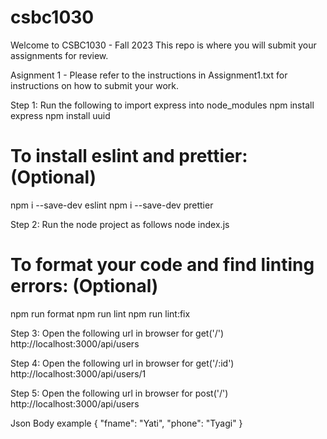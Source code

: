 # csbc1030

Welcome to CSBC1030 - Fall 2023
This repo is where you will submit your assignments for review.

Asignment 1 - Please refer to the instructions in Assignment1.txt for instructions on how to submit your work.

Step 1: Run the following to import express into node_modules
npm install express
npm install uuid

# To install eslint and prettier: (Optional)

npm i --save-dev eslint
npm i --save-dev prettier

Step 2: Run the node project as follows
node index.js

# To format your code and find linting errors: (Optional)

npm run format
npm run lint
npm run lint:fix

Step 3: Open the following url in browser for get('/')
http://localhost:3000/api/users

Step 4: Open the following url in browser for get('/:id')
http://localhost:3000/api/users/1

Step 5: Open the following url in browser for post('/')
http://localhost:3000/api/users

Json Body example
{
"fname": "Yati",
"phone": "Tyagi"
}
